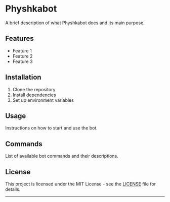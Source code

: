 # Physhkabot

A brief description of what Physhkabot does and its main purpose.

## Features

-   Feature 1
-   Feature 2
-   Feature 3

## Installation

1. Clone the repository
2. Install dependencies
3. Set up environment variables

## Usage

Instructions on how to start and use the bot.

## Commands

List of available bot commands and their descriptions.

## License

This project is licensed under the MIT License - see the [LICENSE](LICENSE) file for details.

---
